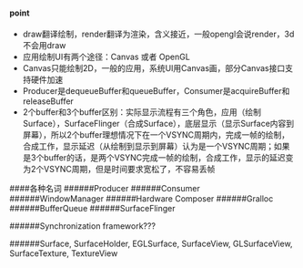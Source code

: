 
#### point 
- draw翻译绘制，render翻译为渲染，含义接近，一般opengl会说render，3d不会用draw
- 应用绘制UI有两个途径：Canvas 或者 OpenGL
- Canvas只能绘制2D，一般的应用，系统UI用Canvas画，部分Canvas接口支持硬件加速
- Producer是dequeueBuffer和queueBuffer，Consumer是acquireBuffer和releaseBuffer
- 2个buffer和3个buffer区别：实际显示流程有三个角色，应用（绘制Surface），SurfaceFlinger（合成Surface），底层显示（显示Surface内容到屏幕），所以2个buffer理想情况下在一个VSYNC周期内，完成一帧的绘制，合成工作，显示延迟（从绘制到显示到屏幕）认为是一个VSYNC周期；如果是3个buffer的话，是两个VSYNC完成一帧的绘制，合成工作，显示的延迟变为2个VSYNC周期，但是时间要求宽松了，不容易丢帧


####各种名词
######Producer
######Consumer
######WindowManager
######Hardware Composer
######Gralloc
######BufferQueue
######SurfaceFlinger

######Synchronization framework???

######Surface, SurfaceHolder, EGLSurface, SurfaceView, GLSurfaceView, SurfaceTexture, TextureView




